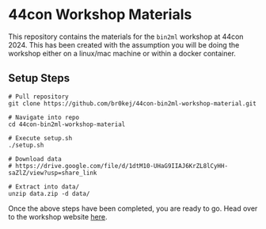 # 44con Workshop Materials

This repository contains the materials for the `bin2ml` workshop at 44con 2024. This has been created with the assumption
you will be doing the workshop either on a linux/mac machine or within a docker container.

## Setup Steps

```
# Pull repository
git clone https://github.com/br0kej/44con-bin2ml-workshop-material.git

# Navigate into repo
cd 44con-bin2ml-workshop-material

# Execute setup.sh
./setup.sh

# Download data
# https://drive.google.com/file/d/1dtM10-UHaG9IIAJ6KrZL8lCyHH-saZlZ/view?usp=share_link

# Extract into data/
unzip data.zip -d data/
```

Once the above steps have been completed, you are ready to go. Head over to the workshop website [here](https://br0kej.github.io/bin2ml-44con24-workshop.github.io/content/intro.html).
